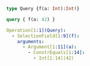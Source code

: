 ```graphql
type Query {f(a: Int):Int!}
```

```graphql
query { f(a: 42) }
```

```yaml
Operation[1:1](Query):
  - SelectionField[1:9](f):
    arguments:
      - Argument[1:11](a):
        - ConstrEquals[1:14]:
          - Int[1:14](42)

```